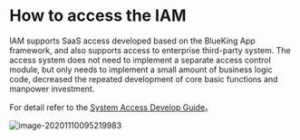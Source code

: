  # How to access the IAM

 IAM supports SaaS access developed based on the BlueKing App framework, and also supports access to enterprise third-party system. The access system does not need to implement a separate access control module, but only needs to implement a small amount of business logic code, decreased the repeated development of core basic functions and manpower investment.

 For detail refer to the [System Access Develop Guide](../../../iam_dev_docs/QuickStart/01-Begin.md)。 

 ![image-20201110095219983](../Overview/README/image-20201110095219983.png) 